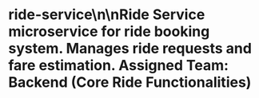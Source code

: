 # ride-service\n\nRide Service microservice for ride booking system. Manages ride requests and fare estimation. Assigned Team: Backend (Core Ride Functionalities)

